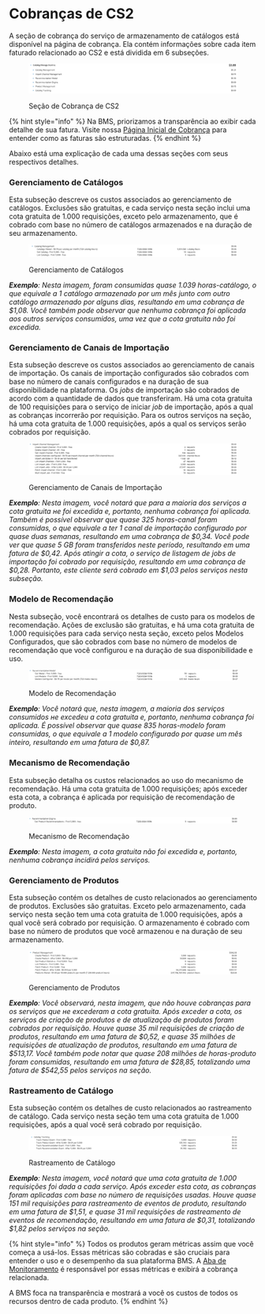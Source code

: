 # Cobranças de CS2

A seção de cobrança do serviço de armazenamento de catálogos está disponível na página de cobrança. Ela contém informações sobre cada item faturado relacionado ao CS2 e está dividida em 6 subseções.

<figure><img src="../../.gitbook/assets/image (815).png" alt=""><figcaption><p>Seção de Cobrança de CS2</p></figcaption></figure>

{% hint style="info" %}
Na BMS, priorizamos a transparência ao exibir cada detalhe de sua fatura. Visite nossa [Página Inicial de Cobrança](../billing.md) para entender como as faturas são estruturadas.
{% endhint %}

Abaixo está uma explicação de cada uma dessas seções com seus respectivos detalhes.

### Gerenciamento de Catálogos <a href="#catalog-management" id="catalog-management"></a>

Esta subseção descreve os custos associados ao gerenciamento de catálogos. Exclusões são gratuitas, e cada serviço nesta seção inclui uma cota gratuita de 1.000 requisições, exceto pelo armazenamento, que é cobrado com base no número de catálogos armazenados e na duração de seu armazenamento.

<figure><img src="../../.gitbook/assets/Captura de tela 2024-08-09 134927.png" alt=""><figcaption><p>Gerenciamento de Catálogos</p></figcaption></figure>

_**Exemplo**: Nesta imagem, foram consumidas quase 1.039 horas-catálogo, o que equivale a 1 catálogo armazenado por um mês junto com outro catálogo armazenado por alguns dias, resultando em uma cobrança de $1,08. Você também pode observar que nenhuma cobrança foi aplicada aos outros serviços consumidos, uma vez que a cota gratuita não foi excedida._

### Gerenciamento de Canais de Importação <a href="#import-channel-management" id="import-channel-management"></a>

Esta subseção descreve os custos associados ao gerenciamento de canais de importação. Os canais de importação configurados são cobrados com base no número de canais configurados e na duração de sua disponibilidade na plataforma. Os _jobs_ de importação são cobrados de acordo com a quantidade de dados que transferiram. Há uma cota gratuita de 100 requisições para o serviço de iniciar _job_ de importação, após a qual as cobranças incorrerão por requisição. Para os outros serviços na seção, há uma cota gratuita de 1.000 requisições, após a qual os serviços serão cobrados por requisição.

<figure><img src="../../.gitbook/assets/Captura de tela 2024-08-09 135947.png" alt=""><figcaption><p>Gerenciamento de Canais de Importação</p></figcaption></figure>

_**Exemplo**: Nesta imagem, você notará que para a maioria dos serviços a cota gratuita не foi excedida e, portanto, nenhuma cobrança foi aplicada. Também é possível observar que quase 325 horas-canal foram consumidas, o que equivale a ter 1 canal de importação configurado por quase duas semanas, resultando em uma cobrança de $0,34. Você pode ver que quase 5 GB foram transferidos neste período, resultando em uma fatura de $0,42. Após atingir a cota, o serviço de listagem de jobs de importação foi cobrado por requisição, resultando em uma cobrança de $0,28. Portanto, este cliente será cobrado em $1,03 pelos serviços nesta subseção._

### Modelo de Recomendação <a href="#recommendation-model" id="recommendation-model"></a>

Nesta subseção, você encontrará os detalhes de custo para os modelos de recomendação. Ações de exclusão são gratuitas, e há uma cota gratuita de 1.000 requisições para cada serviço nesta seção, exceto pelos Modelos Configurados, que são cobrados com base no número de modelos de recomendação que você configurou e na duração de sua disponibilidade e uso.

<figure><img src="../../.gitbook/assets/Captura de tela 2024-08-09 140608.png" alt=""><figcaption><p>Modelo de Recomendação</p></figcaption></figure>

_**Exemplo**: Você notará que, nesta imagem, a maioria dos serviços consumidos не excedeu a cota gratuita e, portanto, nenhuma cobrança foi aplicada. É possível observar que quase 835 horas-modelo foram consumidas, o que equivale a 1 modelo configurado por quase um mês inteiro, resultando em uma fatura de $0,87._

### Mecanismo de Recomendação <a href="#recommendation-engine" id="recommendation-engine"></a>

Esta subseção detalha os custos relacionados ao uso do mecanismo de recomendação. Há uma cota gratuita de 1.000 requisições; após exceder esta cota, a cobrança é aplicada por requisição de recomendação de produto.

<figure><img src="../../.gitbook/assets/Captura de tela 2024-08-09 140715 (1).png" alt=""><figcaption><p>Mecanismo de Recomendação</p></figcaption></figure>

_**Exemplo**: Nesta imagem, a cota gratuita não foi excedida e, portanto, nenhuma cobrança incidirá pelos serviços._

### Gerenciamento de Produtos <a href="#product-management" id="product-management"></a>

Esta subseção contém os detalhes de custo relacionados ao gerenciamento de produtos. Exclusões são gratuitas. Exceto pelo armazenamento, cada serviço nesta seção tem uma cota gratuita de 1.000 requisições, após a qual você será cobrado por requisição. O armazenamento é cobrado com base no número de produtos que você armazenou e na duração de seu armazenamento.

<figure><img src="../../.gitbook/assets/Captura de tela 2024-08-09 140958.png" alt=""><figcaption><p>Gerenciamento de Produtos</p></figcaption></figure>

_**Exemplo**: Você observará, nesta imagem, que não houve cobranças para os serviços que не excederam a cota gratuita. Após exceder a cota, os serviços de criação de produtos e de atualização de produtos foram cobrados por requisição. Houve quase 35 mil requisições de criação de produtos, resultando em uma fatura de $0,52, e quase 35 milhões de requisições de atualização de produtos, resultando em uma fatura de $513,17. Você também pode notar que quase 208 milhões de horas-produto foram consumidas, resultando em uma fatura de $28,85, totalizando uma fatura de $542,55 pelos serviços na seção._

### Rastreamento de Catálogo <a href="#catalog-tracking" id="catalog-tracking"></a>

Esta subseção contém os detalhes de custo relacionados ao rastreamento de catálogo. Cada serviço nesta seção tem uma cota gratuita de 1.000 requisições, após a qual você será cobrado por requisição.

<figure><img src="../../.gitbook/assets/Captura de tela 2024-08-09 142247.png" alt=""><figcaption><p>Rastreamento de Catálogo</p></figcaption></figure>

_**Exemplo**: Nesta imagem, você notará que uma cota gratuita de 1.000 requisições foi dada a cada serviço. Após exceder esta cota, as cobranças foram aplicadas com base no número de requisições usadas. Houve quase 151 mil requisições para rastreamento de eventos de produto, resultando em uma fatura de $1,51, e quase 31 mil requisições de rastreamento de eventos de recomendação, resultando em uma fatura de $0,31, totalizando $1,82 pelos serviços na seção._

{% hint style="info" %}
Todos os produtos geram métricas assim que você começa a usá-los. Essas métricas são cobradas e são cruciais para entender o uso e o desempenho da sua plataforma BMS. A [Aba de Monitoramento](../monitoring/monitoring-billing.md) é responsável por essas métricas e exibirá a cobrança relacionada.

A BMS foca na transparência e mostrará a você os custos de todos os recursos dentro de cada produto.
{% endhint %}
